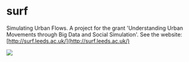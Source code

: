 # surf

Simulating Urban Flows. A project for the grant 'Understanding Urban Movements through Big Data and
Social Simulation'.
See the website: [http://surf.leeds.ac.uk/](http://surf.leeds.ac.uk/)

<a href="http://surf.leeds.ac.uk/"><img src="http://surf.leeds.ac.uk/figures/cityscapes/chicago_bw.jpg"/></a>
